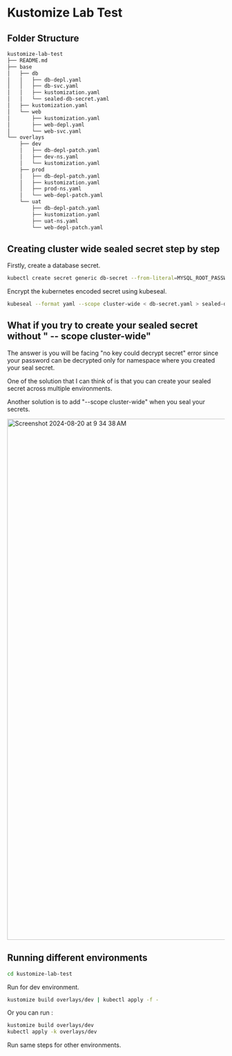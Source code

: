# Kustomize Lab Test


## Folder Structure


```bash
kustomize-lab-test
├── README.md
├── base
│   ├── db
│   │   ├── db-depl.yaml
│   │   ├── db-svc.yaml
│   │   ├── kustomization.yaml
│   │   └── sealed-db-secret.yaml
│   ├── kustomization.yaml
│   └── web
│       ├── kustomization.yaml
│       ├── web-depl.yaml
│       └── web-svc.yaml
└── overlays
    ├── dev
    │   ├── db-depl-patch.yaml
    │   ├── dev-ns.yaml
    │   └── kustomization.yaml
    ├── prod
    │   ├── db-depl-patch.yaml
    │   ├── kustomization.yaml
    │   ├── prod-ns.yaml
    │   └── web-depl-patch.yaml
    └── uat
        ├── db-depl-patch.yaml
        ├── kustomization.yaml
        ├── uat-ns.yaml
        └── web-depl-patch.yaml
```


## Creating cluster wide sealed secret step by step

Firstly, create a database secret.

```bash
kubectl create secret generic db-secret --from-literal=MYSQL_ROOT_PASSWORD=password --dry-run=client -oyaml > db-secret.yaml
```

Encrypt the kubernetes encoded secret using kubeseal.


```bash
kubeseal --format yaml --scope cluster-wide < db-secret.yaml > sealed-db-secret.yaml
```


## What if you try to create your sealed secret without " -- scope cluster-wide"

The answer is you will be  facing "no key could decrypt secret" error since your password can be decrypted only for namespace where you created your seal secret.

One of the solution that I can think of is that you can create your sealed secret across multiple environments. 

Another solution is to add "--scope cluster-wide" when you seal your secrets. 

<img width="1207" alt="Screenshot 2024-08-20 at 9 34 38 AM" src="https://github.com/user-attachments/assets/3f3e2022-498e-4f26-b23f-7d56ee39d6e6">




## Running different environments

```bash
cd kustomize-lab-test
```

Run for dev environment.

```bash
kustomize build overlays/dev | kubectl apply -f -
```
Or you can run :

```bash
kustomize build overlays/dev
kubectl apply -k overlays/dev
```

Run same steps for other environments. 




